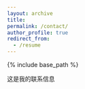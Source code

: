 ```yaml
---
layout: archive
title: 
permalink: /contact/
author_profile: true
redirect_from:
  - /resume
---
```


{% include base_path %}

这是我的联系信息
